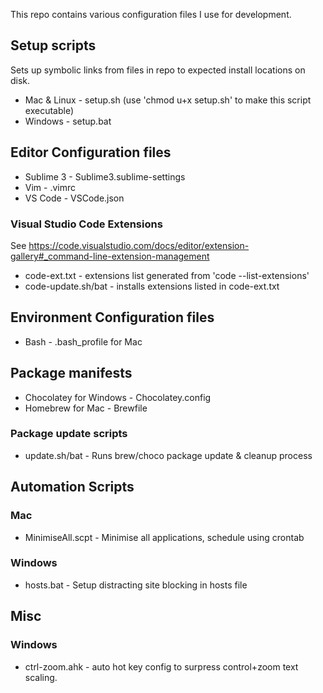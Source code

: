 This repo contains various configuration files I use for development.

## Setup scripts
Sets up symbolic links from files in repo to expected install locations on disk.
* Mac & Linux - setup.sh (use 'chmod u+x setup.sh' to make this script executable)
* Windows - setup.bat

## Editor Configuration files
* Sublime 3  - Sublime3.sublime-settings
* Vim  - .vimrc
* VS Code  - VSCode.json

### Visual Studio Code Extensions
See https://code.visualstudio.com/docs/editor/extension-gallery#_command-line-extension-management
* code-ext.txt - extensions list generated from 'code --list-extensions'
* code-update.sh/bat - installs extensions listed in code-ext.txt

## Environment Configuration files
* Bash - .bash_profile for Mac

## Package manifests
* Chocolatey for Windows - Chocolatey.config
* Homebrew for Mac - Brewfile

### Package update scripts
* update.sh/bat - Runs brew/choco package update & cleanup process

## Automation Scripts

### Mac
* MinimiseAll.scpt - Minimise all applications, schedule using crontab

### Windows
* hosts.bat - Setup distracting site blocking in hosts file

## Misc

### Windows
* ctrl-zoom.ahk - auto hot key config to surpress control+zoom text scaling.

